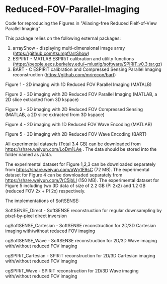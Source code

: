# Reduced-FOV-Parallel-Imaging

Code for reproducing the Figures in 
"Aliasing-free Reduced Fielf-of-View Parallel Imaging"

This package relies on the following external packages:

1. arrayShow - displaying multi-dimensional image array (https://github.com/tsumpf/arrShow)
2. ESPIRiT   - MATLAB ESPIRiT calibration and utility functions (https://people.eecs.berkeley.edu/~mlustig/software/SPIRiT_v0.3.tar.gz)
3. BART      - C ESPIRiT calibration and Compressed Sensing Parallel Imaging reconstruction (https://github.com/mrirecon/bart)

Figure 1 - 2D imaging with 1D Reduced FOV Parallel Imaging (MATALB)

Figure 2 - 3D imaging with 2D Reduced FOV Parallel Imaging (MATLAB, a 2D slice extracted from 3D kspace)

Figure 3 - 3D imaging with 2D Reduced FOV Compressed Sensing (MATLAB, a 2D slice extracted from 3D kspace)

Figure 4 - 2D imaging with 1D Reduced FOV Wave Encoding (MATLAB)

Figure 5 - 3D imaging with 2D Reduced FOV Wave Encoding (BART)  
           

All experimental datasets (Total 3.4 GB) can be downloaded from https://share.weiyun.com/LoDm1LAe . 
The data should be stored into the folder named as /data.

The experimental dataset for Figure 1,2,3 can be downloaded separately from https://share.weiyun.com/qWy1E9sC (72 MB).
The experimental dataset for Figure 4 can be downloaded separately from https://share.weiyun.com/7rC5jbLI (150 MB).
The experimental dataset for Figure 5 including two 3D data of size of 2.2 GB (PI 2x2) and 1.2 GB (reduced FOV 2x + PI 2x) respectively.


The implementations of SoftSENSE:

SoftSENSE_Direct      - SoftSENSE reconstruction for regular downsampling by pixel-by-pixel direct inversion

cgSoftSENSE_Cartesian - SoftSENSE reconstruction for 2D/3D Cartesian imaging with/without reduced FOV imaging

cgSoftSENSE_Wave      - SoftSENSE reconstruction for 2D/3D Wave imaging with/without reduced FOV imaging

cgSPIRiT_Cartesian    - SPIRiT    reconstruction for 2D/3D Cartesian imaging with/without reduced FOV imaging

cgSPIRiT_Wave         - SPIRiT    reconstruction for 2D/3D Wave imaging with/without reduced FOV imaging


